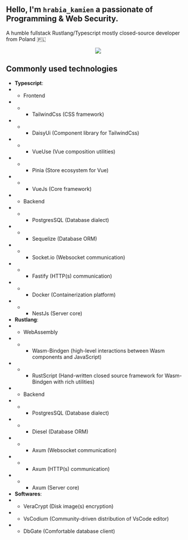## Hello, I'm `hrabia_kamien` a passionate of Programming & Web Security.
A humble fullstack Rustlang/Typescript mostly closed-source developer from Poland 🇵🇱
<p align="center">
  <img src="./HeyTraveller.gif" />
</p>

## Commonly used technologies
* **Typescript**:
*   - Frontend
*   -   - TailwindCss (CSS framework)
*   -   - DaisyUi (Component library for TailwindCss)   
*   -   - VueUse (Vue composition utilities)
*   -   - Pinia (Store ecosystem for Vue)
*   -   - VueJs (Core framework)
*   - Backend
*   -   - PostgresSQL (Database dialect)
*   -   - Sequelize (Database ORM)
*   -   - Socket.io (Websocket communication)
*   -   - Fastify (HTTP(s) communication)
*   -   - Docker (Containerization platform)
*   -   - NestJs (Server core)
* **Rustlang**:
*   - WebAssembly
*   -   - Wasm-Bindgen (high-level interactions between Wasm components and JavaScript)
*   -   - RustScript (Hand-written closed source framework for Wasm-Bindgen with rich utilities)
*   - Backend
*   -   - PostgresSQL (Database dialect)
*   -   - Diesel (Database ORM)
*   -   - Axum (Websocket communication)
*   -   - Axum (HTTP(s) communication)
*   -   - Axum (Server core)
* **Softwares**:
*   - VeraCrypt (Disk image(s) encryption)
*   - VsCodium (Community-driven distribution of VsCode editor)
*   - DbGate (Comfortable database client)
